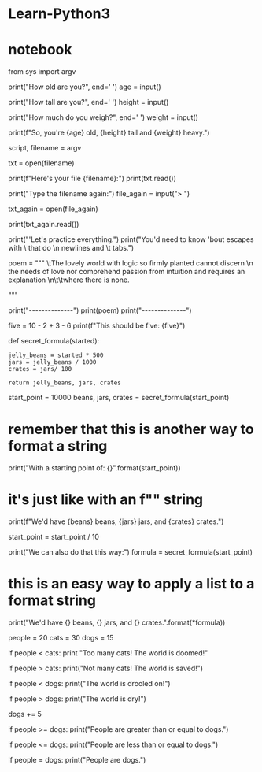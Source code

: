 # Learn-Python3
# notebook

from sys import argv


print("How old are you?", end=' ')
age = input()

print("How tall are you?", end=' ')
height = input()

print("How much do you weigh?", end=' ')
weight = input()

print(f"So, you're {age} old, {height} tall and {weight} heavy.")

script, filename = argv

txt = open(filename)

print(f"Here's your file {filename}:")
print(txt.read())

print("Type the filename again:")
file_again = input("> ")

txt_again = open(file_again)

print(txt_again.read())


print("'Let's practice everything.")
print("You\'d need to know \'bout escapes with \\ that do \n newlines and \t tabs.")

poem = 
"""
\tThe lovely world
with logic so firmly planted
cannot discern \n the needs of love
nor comprehend passion from intuition
and requires an explanation
\n\t\twhere there is none.

"""

print("--------------")
print(poem)
print("--------------")


five = 10 - 2 + 3 - 6
print(f"This should be five: {five}")

def secret_formula(started):

    jelly_beans = started * 500
    jars = jelly_beans / 1000
    crates = jars/ 100

    return jelly_beans, jars, crates


start_point = 10000
beans, jars, crates = secret_formula(start_point)

# remember that this is another way to format a string
print("With a starting point of: {}".format(start_point))
# it's just like with an f"" string
print(f"We'd have {beans} beans, {jars} jars, and {crates} crates.")

start_point = start_point / 10

print("We can also do that this way:")
formula = secret_formula(start_point)
# this is an easy way to apply a list to a format string
print("We'd have {} beans, {} jars, and {} crates.".format(*formula))



people = 20
cats = 30
dogs = 15


if people < cats:
    print "Too many cats! The world is doomed!"

if people > cats:
    print("Not many cats! The world is saved!")

if people < dogs:
    print("The world is drooled on!")

if people > dogs:
    print("The world is dry!")


dogs += 5

if people >= dogs:
    print("People are greater than or equal to dogs.")

if people <= dogs:
    print("People are less than or equal to dogs.")


if people = dogs:
    print("People are dogs.")
